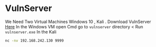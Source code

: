 # VulnServer 

We Need Two Virtual Machines Windows 10 , Kali . Download VulnServer [Here](https://thegreycorner.com/vulnserver.html)
In the Windows VM open Cmd go to `vulnserver` directory < Run `vulnserver.exe`
In the Kali
```sh
nc -nv 192.168.242.130 9999
```
